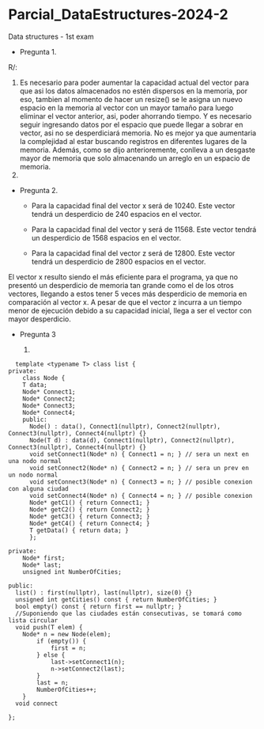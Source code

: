 # Parcial_DataEstructures-2024-2
Data structures - 1st exam
- Pregunta 1.

R/: 
1) Es necesario para poder aumentar la capacidad actual del vector para que asi los datos almacenados no estén dispersos en la memoria, por eso, tambien al momento de hacer un resize() se le asigna un nuevo espacio en la memoria al vector con un mayor tamaño para luego eliminar el vector anterior, asi, poder ahorrando tiempo. Y es necesario seguir ingresando datos  por el espacio que puede llegar a sobrar en vector, asi no se desperdiciará memoria.
No es mejor ya que aumentaria la complejidad al estar buscando registros en diferentes lugares de la memoria. Además, como se dijo anterioremente, conlleva a un desgaste mayor de memoria
que solo almacenando un arreglo en un espacio de memoria.
2) 

- Pregunta 2.

  - Para la capacidad final del vector x será de 10240.
  Este vector tendrá un desperdicio de 240 espacios en el vector.

  - Para la capacidad final del vector y será de 11568.
  Este vector tendrá un desperdicio de 1568 espacios en el vector.

  - Para la capacidad final del vector z será de 12800.
  Este vector tendrá un desperdicio de 2800 espacios en el vector.


El vector x resulto siendo el más eficiente para el programa, ya que no presentó un desperdicio de memoria tan grande como el de los otros vectores,
llegando a estos tener 5 veces más desperdicio de memoria en comparación al vector x. A pesar de que el vector z incurra a un tiempo menor de ejecución
debido a su capacidad inicial, llega a ser el vector con mayor desperdicio.

- Pregunta 3

  1) 
```
  template <typename T> class list {
private:
    class Node {
    T data;
    Node* Connect1;
    Node* Connect2;
    Node* Connect3;
    Node* Connect4;
    public:
      Node() : data(), Connect1(nullptr), Connect2(nullptr), Connect3(nullptr), Connect4(nullptr) {}
      Node(T d) : data(d), Connect1(nullptr), Connect2(nullptr), Connect3(nullptr), Connect4(nullptr) {}
      void setConnect1(Node* n) { Connect1 = n; } // sera un next en una nodo normal
      void setConnect2(Node* n) { Connect2 = n; } // sera un prev en un nodo normal
      void setConnect3(Node* n) { Connect3 = n; } // posible conexion con alguna ciudad
      void setConnect4(Node* n) { Connect4 = n; } // posible conexion
      Node* getC1() { return Connect1; }
      Node* getC2() { return Connect2; }
      Node* getC3() { return Connect3; }
      Node* getC4() { return Connect4; }
      T getData() { return data; }
      };

private:   
    Node* first;
    Node* last;
    unsigned int NumberOfCities;

public:
  list() : first(nullptr), last(nullptr), size(0) {}
  unsigned int getCities() const { return NumberOfCities; }
  bool empty() const { return first == nullptr; }
  //Suponiendo que las ciudades están consecutivas, se tomará como lista circular
  void push(T elem) {
    Node* n = new Node(elem);
        if (empty()) {
            first = n;
        } else {
            last->setConnect1(n);
            n->setConnect2(last);
        }
        last = n;
        NumberOfCities++;
    }
  void connect

};
```
